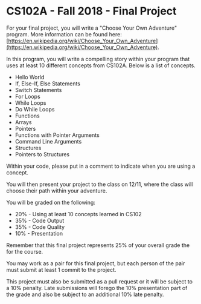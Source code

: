 # CS102A - Fall 2018 - Final Project

For your final project, you will write a "Choose Your Own Adventure" program. More information can be found here: [https://en.wikipedia.org/wiki/Choose_Your_Own_Adventure](https://en.wikipedia.org/wiki/Choose_Your_Own_Adventure).

In this program, you will write a compelling story within your program that uses at least 10 different concepts from CS102A. Below is a list of concepts.
- Hello World
- If, Else-If, Else Statements
- Switch Statements
- For Loops
- While Loops
- Do While Loops
- Functions
- Arrays
- Pointers
- Functions with Pointer Arguments
- Command Line Arguments
- Structures
- Pointers to Structures

Within your code, please put in a comment to indicate when you are using a concept.

You will then present your project to the class on 12/11, where the class will choose their path within your adventure.

You will be graded on the following:
- 20% - Using at least 10 concepts learned in CS102
- 35% - Code Output
- 35% - Code Quality
- 10% - Presentation


Remember that this final project represents 25% of your overall grade the for the course.

You may work as a pair for this final project, but each person of the pair must submit at least 1 commit to the project.  

This project must also be submitted as a pull request or it will be subject to a 10% penalty. Late submissions will forego the 10% presentation part of the grade and also be subject to an additional 10% late penalty.
